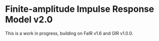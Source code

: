 # Finite-amplitude Impulse Response Model v2.0

This is a work in progress, building on FaIR v1.6 and GIR v1.0.0.
